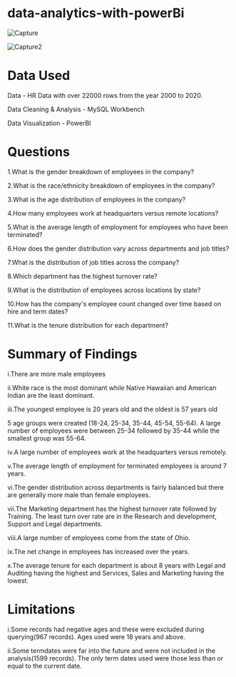 # data-analytics-with-powerBi

![Capture](https://github.com/Aydultimate/data-analytics-with-powerBi/assets/79028131/39375ba5-6282-4afc-88ef-298c31d86d63)

![Capture2](https://github.com/Aydultimate/data-analytics-with-powerBi/assets/79028131/682c66d0-2893-4d52-b322-801fcc14490c)


# Data Used

Data - HR Data with over 22000 rows from the year 2000 to 2020.

Data Cleaning & Analysis - MySQL Workbench

Data Visualization - PowerBI


# Questions

1.What is the gender breakdown of employees in the company?

2.What is the race/ethnicity breakdown of employees in the company?

3.What is the age distribution of employees in the company?

4.How many employees work at headquarters versus remote locations?

5.What is the average length of employment for employees who have been terminated?

6.How does the gender distribution vary across departments and job titles?

7.What is the distribution of job titles across the company?

8.Which department has the highest turnover rate?

9.What is the distribution of employees across locations by state?

10.How has the company's employee count changed over time based on hire and term dates?

11.What is the tenure distribution for each department?

# Summary of Findings

i.There are more male employees

ii.White race is the most dominant while Native Hawaiian and American Indian are the least dominant.

iii.The youngest employee is 20 years old and the oldest is 57 years old

5 age groups were created (18-24, 25-34, 35-44, 45-54, 55-64). A large number of employees were between 25-34 followed by 35-44 while the smallest group was 55-64.

iv.A large number of employees work at the headquarters versus remotely.

v.The average length of employment for terminated employees is around 7 years.

vi.The gender distribution across departments is fairly balanced but there are generally more male than female employees.

vii.The Marketing department has the highest turnover rate followed by Training. The least turn over rate are in the Research and development, Support and Legal departments.

viii.A large number of employees come from the state of Ohio.

ix.The net change in employees has increased over the years.

x.The average tenure for each department is about 8 years with Legal and Auditing having the highest and Services, Sales and Marketing having the lowest.


# Limitations 

i.Some records had negative ages and these were excluded during querying(967 records). Ages used were 18 years and above.

ii.Some termdates were far into the future and were not included in the analysis(1599 records). The only term dates used were those less than or equal to the current date.
